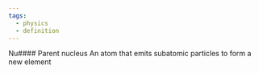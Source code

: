 ```yaml
---
tags:
  - physics
  - definition
---
```

Nu#### Parent nucleus
An atom that emits subatomic particles to form a new element